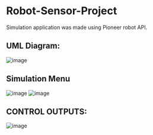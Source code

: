 # Robot-Sensor-Project
Simulation application was made using Pioneer robot API.

## UML Diagram:
![image](https://user-images.githubusercontent.com/56073734/169001664-5abee403-5212-4096-a941-9eae20355985.png)
## Simulation Menu
![image](https://user-images.githubusercontent.com/56073734/169001540-17970f4d-51ac-4d91-ab8e-755082c6d688.png)
![image](https://user-images.githubusercontent.com/56073734/169001555-127327d3-86d9-42ba-87c7-adc74ebf5c6e.png)

## CONTROL OUTPUTS:
![image](https://user-images.githubusercontent.com/56073734/169001148-299e665a-4995-4143-a97b-1329ad154629.png)
